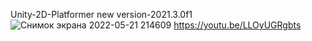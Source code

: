 Unity-2D-Platformer new version-2021.3.0f1
![Снимок экрана 2022-05-21 214609](https://user-images.githubusercontent.com/82733942/169665256-42d78888-54ec-4bb8-b35f-de88ff157aa6.png)
https://youtu.be/LLOyUGRgbts
